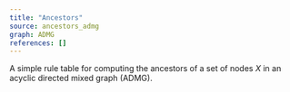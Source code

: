 ```yaml
---
title: "Ancestors"
source: ancestors_admg
graph: ADMG
references: []
---
```


A simple rule table for computing the ancestors of a set of nodes $X$ in an acyclic directed mixed graph (ADMG).
